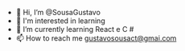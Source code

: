- 👋 Hi, I’m @SousaGustavo
- 👀 I'm interested in learning 
- 🌱 I’m currently learning React e C #
- 📫 How to reach me gustavosousact@gmai.com

<!---
SousaGustavo/SousaGustavo is a ✨ special ✨ repository because its `README.md` (this file) appears on your GitHub profile.
You can click the Preview link to take a look at your changes.
--->
